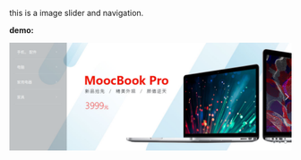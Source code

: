this is a image slider and navigation.

**demo:**

![iamge slider](https://github.com/1xuan/front-end-piece/blob/master/image_slider_navigation/image_slider.png)
